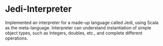 # Jedi-Interpreter
Implemented an interpreter for a made-up language called Jedi, using Scala as the meta-language. Interpreter can understand instantiation of simple object types, such as Integers, doubles, etc., and complete different operations.
